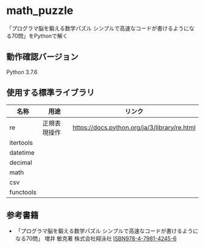 # math_puzzle
「プログラマ脳を鍛える数学パズル シンプルで高速なコードが書けるようになる70問」をPythonで解く

## 動作確認バージョン
Python 3.7.6

## 使用する標準ライブラリ
| 名称 | 用途 | リンク |
|---|---|---|
|re |正規表現操作 |https://docs.python.org/ja/3/library/re.html |
|itertools |||
|datetime |||
|decimal |||
|math |||
|csv |||
|functools |||

## 参考書籍
- 「プログラマ脳を鍛える数学パズル シンプルで高速なコードが書けるようになる70問」 増井 敏克著 株式会社翔泳社 [ISBN978-4-7981-4245-6](https://books.google.co.jp/books?id=dnzCCgAAQBAJ&pg=PA312&lpg=PA312&dq=ISBN978-4-7981-4245-6&source=bl&ots=AQYxdf9F9_&sig=ACfU3U0SOUkmrUcqSzOTBvrRH-gMlJ1wnA&hl=ja&sa=X&ved=2ahUKEwjXifW54eLpAhWTEqYKHQ9CBogQ6AEwAXoECAkQAQ#v=onepage&q=ISBN978-4-7981-4245-6&f=false)

